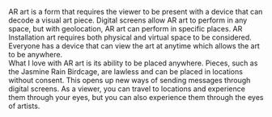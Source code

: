 AR art is a form that requires the viewer to be present with a device that can decode a visual art piece. Digital screens allow AR art to perform in any space, but with geolocation, AR art can perform in specific places. AR Installation art requires both physical and virtual space to be considered. Everyone has a device that can view the art at anytime which allows the art to be anywhere.
<br> What I love with AR art is its ability to be placed anywhere. Pieces, such as the Jasmine Rain Birdcage, are lawless and can be placed in locations without consent. This opens up new ways of sending messages through digital screens. As a viewer, you can travel to locations and experience them through your eyes, but you can also experience them through the eyes of artists. 
